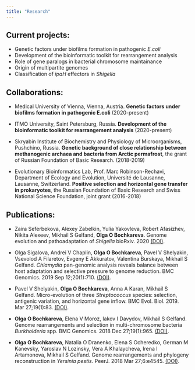 ```yaml
---
title: "Research"
---
```


## Current projects:

- Genetic factors under biofilms formation in pathogenic _E.coli_
- Development of the bioinformatic toolkit for rearrangement analysis
- Role of gene paralogs in bacterial chromosome maintainance
- Origin of multipartite genomes
- Classification of _ipaH_ effectors in _Shigella_

## Collaborations:

- Medical University of Vienna, Vienna, Austria. **Genetic factors under biofilms formation in pathogenic E.coli** (2020-present)

- ITMO University, Saint Petersburg, Russia. **Development of the bioinformatic toolkit for rearrangement analysis** (2020-present)

- Skryabin Institute of Biochemistry and Physiology of Microorganisms, Pushchino, Russia. **Genetic background of close relationship between methanogenic archaea and bacteria from Arctic permafrost**, the grant of Russian Foundation of Basic Research. (2018-2019)

- Evolutionary Bioinformatics Lab, Prof. Marc Robinson-Rechavi, Department of Ecology and Evolution, Université de Lausanne, Lausanne, Switzerland. **Positive selection and horizontal gene transfer in prokaryotes**, the Russian Foundation of Basic Research and Swiss National Science Foundation, joint grant (2016-2018)

## Publications:

- Zaira Seferbekova, Alexey Zabelkin, Yulia Yakovleva, Robert Afasizhev, Nikita Alexeev, Mikhail S Gelfand, **Olga O Bochkareva**. Genome evolution and pathoadaptation of _Shigella_ bioRxiv. 2020 [(DOI)](https://doi.org/10.1101/2020.06.12.147751).

- Olga Sigalova, Andrei V Chaplin, **Olga O Bochkareva**, Pavel V Shelyakin, Vsevolod A Filaretov, Evgeny E Akkuratov, Valentina Burskaya, Mikhail S Gelfand. _Chlamydia_ pan-genomic analysis reveals balance between host adaptation and selective pressure to genome reduction. BMC Genomics. 2019 Sep 12;20(1):710. [(DOI)](https://doi.org/10.1186/s12864-019-6059-5).

- Pavel V Shelyakin, **Olga O Bochkareva**, Anna A Karan, Mikhail S Gelfand. Micro-evolution of three _Streptococcus_ species: selection, antigenic variation, and horizontal gene inflow. BMC Evol. Biol. 2019. Mar 27;19(1):83. [(DOI)](https://doi.org/10.1186/s12862-019-1403-6).

- **Olga O Bochkareva**, Elena V Moroz, Iakov I Davydov, Mikhail S Gelfand. Genome rearrangements and selection in multi-chromosome bacteria _Burkholderia_ spp. BMC Genomics. 2018 Dec 27;19(1):965. [(DOI)](https://doi.org/10.1186/s12864-018-5245-1).

- **Olga O Bochkareva**, Natalia O Dranenko, Elena S Ocheredko, German M Kanevsky, Yaroslav N Lozinsky, Vera A Khalaycheva, Irena I Artamonova, Mikhail S Gelfand. Genome rearrangements and phylogeny reconstruction in _Yersinia pestis_. PeerJ. 2018 Mar 27;6:e4545. [(DOI)](https://doi.org/10.7717/peerj.4545).
